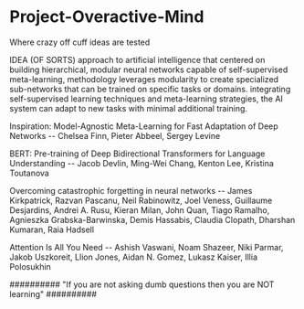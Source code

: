# Project-Overactive-Mind
Where crazy off cuff ideas are tested

IDEA (OF SORTS)
approach to artificial intelligence that centered on building hierarchical, modular neural networks capable of self-supervised meta-learning, methodology leverages modularity to create specialized sub-networks that can be trained on specific tasks or domains.
integrating self-supervised learning techniques and meta-learning strategies, the AI system can adapt to new tasks with minimal additional training.


Inspiration:
Model-Agnostic Meta-Learning for Fast Adaptation of Deep Networks -- Chelsea Finn, Pieter Abbeel, Sergey Levine

BERT: Pre-training of Deep Bidirectional Transformers for Language Understanding -- Jacob Devlin, Ming-Wei Chang, Kenton Lee, Kristina Toutanova

Overcoming catastrophic forgetting in neural networks  --   James Kirkpatrick, Razvan Pascanu, Neil Rabinowitz, Joel Veness, Guillaume Desjardins, Andrei A. Rusu, Kieran Milan, John Quan, Tiago Ramalho, Agnieszka Grabska-Barwinska, Demis Hassabis, Claudia Clopath, Dharshan Kumaran, Raia Hadsell

Attention Is All You Need -- Ashish Vaswani, Noam Shazeer, Niki Parmar, Jakob Uszkoreit, Llion Jones, Aidan N. Gomez, Lukasz Kaiser, Illia Polosukhin


                                        
##########          "If you are not asking dumb questions then you are NOT learning"          ##########
